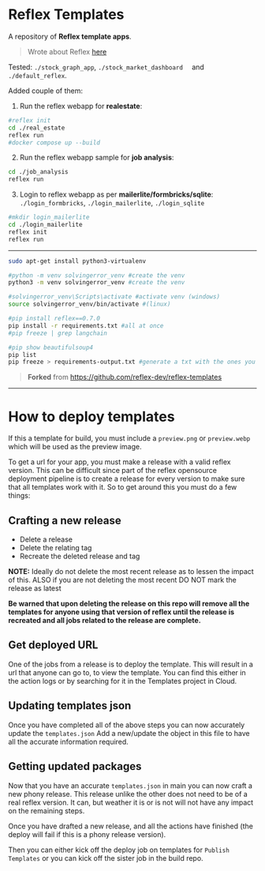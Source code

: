 # Reflex Templates

A repository of **Reflex template apps**.

> Wrote about Reflex [here](https://jalcocert.github.io/JAlcocerT/tinkering-with-reflex/)

Tested: `./stock_graph_app`, `./stock_market_dashboard  ` and `./default_reflex`.

Added couple of them:

1. Run the reflex webapp for **realestate**:

```sh
#reflex init
cd ./real_estate
reflex run
#docker compose up --build
```

2. Run the reflex webapp sample for **job analysis**:

```sh
cd ./job_analysis
reflex run
```

3. Login to reflex webapp as per **mailerlite/formbricks/sqlite**: `./login_formbricks`, `./login_mailerlite`, `./login_sqlite`

```sh
#mkdir login_mailerlite
cd ./login_mailerlite
reflex init
reflex run
```



---

```sh
sudo apt-get install python3-virtualenv

#python -m venv solvingerror_venv #create the venv
python3 -m venv solvingerror_venv #create the venv

#solvingerror_venv\Scripts\activate #activate venv (windows)
source solvingerror_venv/bin/activate #(linux)

#pip install reflex==0.7.0
pip install -r requirements.txt #all at once
#pip freeze | grep langchain

#pip show beautifulsoup4
pip list
pip freeze > requirements-output.txt #generate a txt with the ones you have!
```

> **Forked** from https://github.com/reflex-dev/reflex-templates

---

# How to deploy templates

If this a template for build, you must include a `preview.png` or `preview.webp` which will be used as the preview image.

To get a url for your app, you must make a release with a valid reflex version. This can be difficult since part of the reflex opensource deployment pipeline is to create a release for every version to make sure that all templates work with it. So to get around this you must do a few things:

## Crafting a new release

- Delete a release
- Delete the relating tag
- Recreate the deleted release and tag 

**NOTE:** Ideally do not delete the most recent release as to lessen the impact of this. ALSO if you are not deleting the most recent DO NOT mark the release as latest

**Be warned that upon deleting the release on this repo will remove all the templates for anyone using that version of reflex until the release is recreated and all jobs related to the release are complete.**

## Get deployed URL

One of the jobs from a release is to deploy the template. This will result in a url that anyone can go to, to view the template. You can find this either in the action logs or by searching for it in the Templates project in Cloud.

## Updating templates json

Once you have completed all of the above steps you can now accurately update the `templates.json`
Add a new/update the object in this file to have all the accurate information required.

## Getting updated packages

Now that you have an accurate `templates.json` in main you can now craft a new phony release. This release unlike the other does not need to be of a real reflex version. It can, but weather it is or is not will not have any impact on the remaining steps.

Once you have drafted a new release, and all the actions have finished (the deploy will fail if this is a phony release version).

Then you can either kick off the deploy job on templates for `Publish Templates` or you can kick off the sister job in the build repo. 